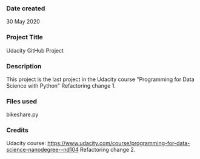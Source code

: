 ### Date created
30 May 2020

### Project Title
Udacity GitHub Project

### Description
This project is the last project in the Udacity course "Programming for Data Science with Python"
Refactoring change 1.

### Files used
bikeshare.py

### Credits
Udacity course: https://www.udacity.com/course/programming-for-data-science-nanodegree--nd104
Refactoring change 2.
